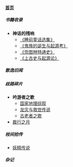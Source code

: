 
#### [首页](?file=home-首页)

##### 书籍收录
- **神话的残响**
    - [《睡前童话选集》](?file=01-书籍收录/01-神话的残响/01-《睡前童话选集》 "《睡前童话选集》")
    - [《鬼族的诞生与起源考》](?file=01-书籍收录/01-神话的残响/02-《鬼族的诞生与起源考》 "《鬼族的诞生与起源考》")
    - [《奈图林特通史》](?file=01-书籍收录/01-神话的残响/03-《奈图林特通史》 "《奈图林特通史》")
    - [《上古史与起源论》](?file=01-书籍收录/01-神话的残响/04-《上古史与起源论》 "《上古史与起源论》")

##### 散逸旧闻

##### 歧路碎片
- **吟游者之歌**
    - [国家地理综叙](?file=03-歧路碎片/01-吟游者之歌/01-国家地理综叙 "国家地理综叙")
    - [龙灾与救世传说](?file=03-歧路碎片/01-吟游者之歌/02-龙灾与救世传说 "龙灾与救世传说")
    - [古老者之歌](?file=03-歧路碎片/01-吟游者之歌/03-古老者之歌 "古老者之歌")
- [裁行之月](?file=03-歧路碎片/02-裁行之月 "裁行之月")

##### 枝间拾传
- [妖精传说](?file=04-枝间拾传/03-妖精传说 "妖精传说")

##### 杂记
